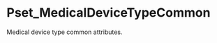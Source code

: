 # Pset_MedicalDeviceTypeCommon

Medical device type common attributes.
<!-- end of short definition -->

